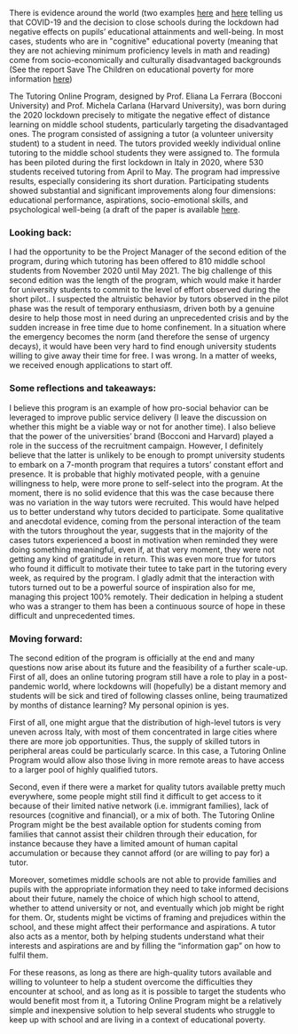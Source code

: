 
There is evidence around the world (two examples [here](https://www.nber.org/system/files/working_papers/w27555/w27555.pdf) and [here](https://www.nber.org/system/files/working_papers/w27431/w27431.pdf) telling us that COVID-19 and the decision to close schools during the lockdown had negative effects on pupils’ educational attainments and well-being. In most cases, students who are in "cognitive" educational poverty (meaning that they are not achieving minimum proficiency levels in math and reading) come from socio-economically and culturally disadvantaged backgrounds (See the report Save The Children on educational poverty for more information [here](https://www.savethechildren.it/sites/default/files/files/uploads/pubblicazioni/nuotare-contro-corrente-poverta-educativa-e-resilienza-italia.pdf))

The Tutoring Online Program, designed by Prof. Eliana La Ferrara (Bocconi University) and Prof. Michela Carlana (Harvard University), was born during the 2020 lockdown precisely to mitigate the negative effect of distance learning on middle school students, particularly targeting the disadvantaged ones. The program consisted of assigning a tutor (a volunteer university student) to a student in need. The tutors provided weekly individual online tutoring to the middle school students they were assigned to. The formula has been piloted during the first lockdown in Italy in 2020, where 530 students received tutoring from April to May. The program had impressive results, especially considering its short duration. Participating students showed substantial and significant improvements along four dimensions: educational performance, aspirations, socio-emotional skills, and psychological well-being (a draft of the paper is available [here](https://michelacarlana.com/wp-content/uploads/2021/02/Carlana_LaFerrara_TOP_Feb2021_wp.pdf).

### Looking back:

I had the opportunity to be the Project Manager of the second edition of the program, during which tutoring has been offered to 810 middle school students from November 2020 until May 2021. The big challenge of this second edition was the length of the program, which would make it harder for university students to commit to the level of effort observed during the short pilot.. I suspected the altruistic behavior by tutors observed in the pilot phase was the result of temporary enthusiasm, driven both by a genuine desire to help those most in need during an unprecedented crisis and by the sudden increase in free time due to home confinement. In a situation where the emergency becomes the norm (and therefore the sense of urgency decays), it would have been very hard to find enough university students willing to give away their time for free. I was wrong. In a matter of weeks, we received enough applications to start off.

### Some reflections and takeaways:

I believe this program is an example of how pro-social behavior can be leveraged to improve public service delivery (I leave the discussion on whether this might be a viable way or not for another time). I also believe that the power of the universities’ brand (Bocconi and Harvard) played a role in the success of the recruitment campaign. However, I definitely believe that the latter is unlikely to be enough to prompt university students to embark on a 7-month program that requires a tutors’ constant effort and presence. It is probable that highly motivated people, with a genuine willingness to help, were more prone to self-select into the program. At the moment, there is no solid evidence that this was the case because there was no variation in the way tutors were recruited. This would have helped us to better understand why tutors decided to participate. Some qualitative and anecdotal evidence, coming from the personal interaction of the team with the tutors throughout the year, suggests that in the majority of the cases tutors experienced a boost in motivation when reminded they were doing something meaningful, even if, at that very moment, they were not getting any kind of gratitude in return. This was even more true for tutors who found it difficult to motivate their tutee to take part in the tutoring every week, as required by the program. I gladly admit that the interaction with tutors turned out to be a powerful source of inspiration also for me, managing this project 100% remotely. Their dedication in helping a student who was a stranger to them has been a continuous source of hope in these difficult and unprecedented times.

### Moving forward:

The second edition of the program is officially at the end and many questions now arise about its future and the feasibility of a further scale-up. First of all, does an online tutoring program still have a role to play in a post-pandemic world, where lockdowns will (hopefully) be a distant memory and students will be sick and tired of following classes online, being traumatized by months of distance learning? My personal opinion is yes.

First of all, one might argue that the distribution of high-level tutors is very uneven across Italy, with most of them concentrated in large cities where there are more job opportunities. Thus, the supply of skilled tutors in peripheral areas could be particularly scarce. In this case, a Tutoring Online Program would allow also those living in more remote areas to have access to a larger pool of highly qualified tutors.

Second, even if there were a market for quality tutors available pretty much everywhere, some people might still find it difficult to get access to it because of their limited native network (i.e. immigrant families), lack of resources (cognitive and financial), or a mix of both. The Tutoring Online Program might be the best available option for students coming from families that cannot assist their children through their education, for instance because they have a limited amount of human capital accumulation or because they cannot afford (or are willing to pay for) a tutor.

Moreover, sometimes middle schools are not able to provide families and pupils with the appropriate information they need to take informed decisions about their future, namely the choice of which high school to attend, whether to attend university or not, and eventually which job might be right for them. Or, students might be victims of framing and prejudices within the school, and these might affect their performance and aspirations. A tutor also acts as a mentor, both by helping students understand what their interests and aspirations are and by filling the “information gap” on how to fulfil them.

For these reasons, as long as there are high-quality tutors available and willing to volunteer to help a student overcome the difficulties they encounter at school, and as long as it is possible to target the students who would benefit most from it, a Tutoring Online Program might be a relatively simple and inexpensive solution to help several students who struggle to keep up with school and are living in a context of educational poverty.
